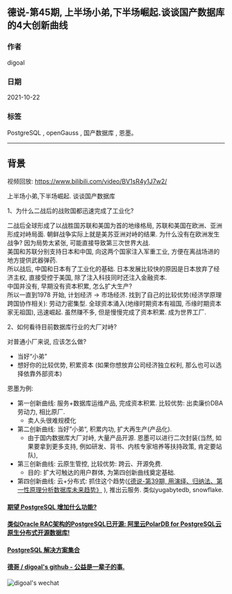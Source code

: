 ## 德说-第45期, 上半场小弟,下半场崛起.谈谈国产数据库的4大创新曲线   
                        
### 作者                        
digoal                        
                        
### 日期                        
2021-10-22                         
                        
### 标签                        
PostgreSQL , openGauss , 国产数据库 , 恩墨。         
                        
----                        
                        
## 背景               
视频回放: https://www.bilibili.com/video/BV1sR4y1J7w2/       
    
上半场小弟,下半场崛起. 谈谈国产数据库    
    
1、为什么二战后的战败国都迅速完成了工业化?    
    
二战后全球形成了以战胜国苏联和美国为首的地缘格局, 苏联和美国在欧洲、亚洲形成对峙局面. 朝鲜战争实际上就是美苏亚洲对峙的结果. 为什么没有在欧洲发生战争? 因为局势太紧张, 可能直接导致第三次世界大战.     
美国和苏联分别支持日本和中国, 向这两个国家注入军重工业, 方便在离战场进的地方提供武器弹药.     
所以战后, 中国和日本有了工业化的基础. 日本发展比较快的原因是日本放弃了经济主权, 直接受控于美国, 除了注入科技同时还注入金融资本.     
中国并没有, 早期没有资本积累, 怎么扩大生产?     
所以一直到1978 开始, 计划经济 -> 市场经济. 找到了自己的比较优势(经济学原理跨国协作相关): 劳动力密集型. 全球资本涌入(地缘时期资本有祖国, 币缘时期资本家无祖国), 迅速崛起. 虽然赚不多, 但是慢慢完成了资本积累.  成为世界工厂.     
    
2、如何看待目前数据库行业的大厂对峙?    
  
对普通小厂来说, 应该怎么做?    
- 当好“小弟”      
- 想好你的比较优势, 积累资本 (如果你想放弃公司经济独立权利, 那么也可以选择依靠外部资本)    
    
恩墨为例:     
- 第一创新曲线: 服务+数据库运维产品, 完成资本积累.  比较优势: 出卖廉价DBA劳动力, 相比原厂.     
    - 卖人头很难规模化  
- 第二创新曲线: 当好”小弟“, 积累内功, 扩大再生产(产品化).     
    - 由于国内数据库大厂对峙, 大量产品开源. 恩墨可以进行二次封装(当然, 如果要拿到更多支持, 例如研发、背书、内核专家培养等扶持政策, 肯定要站队),    
- 第三创新曲线: 云原生管控, 比较优势: 跨云、开源免费.      
    - 目的: 扩大可触达的用户群体, 为第四创新曲线奠定基础.   
- 第四创新曲线: 云+分布式: 抓住这个趋势([《德说-第39期, 用演绎、归纳法、第一性原理分析数据库未来趋势》](../202110/20211012_01.md)  ), 推出云服务. 类似yugabytedb, snowflake.      
      
  
#### [期望 PostgreSQL 增加什么功能?](https://github.com/digoal/blog/issues/76 "269ac3d1c492e938c0191101c7238216")
  
  
#### [类似Oracle RAC架构的PostgreSQL已开源: 阿里云PolarDB for PostgreSQL云原生分布式开源数据库!](https://github.com/ApsaraDB/PolarDB-for-PostgreSQL "57258f76c37864c6e6d23383d05714ea")
  
  
#### [PostgreSQL 解决方案集合](https://yq.aliyun.com/topic/118 "40cff096e9ed7122c512b35d8561d9c8")
  
  
#### [德哥 / digoal's github - 公益是一辈子的事.](https://github.com/digoal/blog/blob/master/README.md "22709685feb7cab07d30f30387f0a9ae")
  
  
![digoal's wechat](../pic/digoal_weixin.jpg "f7ad92eeba24523fd47a6e1a0e691b59")
  
